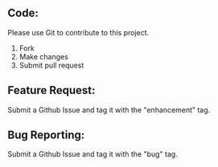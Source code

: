 ## Code:
Please use Git to contribute to this project.
1. Fork
2. Make changes
3. Submit pull request

## Feature Request:
Submit a Github Issue and tag it with the "enhancement" tag.

## Bug Reporting:
Submit a Github Issue and tag it with the "bug" tag.